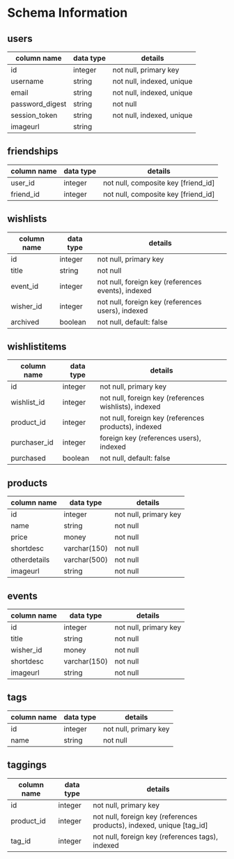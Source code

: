 # Schema Information

## users
column name     | data type | details
----------------|-----------|-----------------------
id              | integer   | not null, primary key
username        | string    | not null, indexed, unique
email           | string    | not null, indexed, unique
password_digest | string    | not null
session_token   | string    | not null, indexed, unique
imageurl        | string    | 

## friendships
column name | data type | details
------------|-----------|-----------------------
user_id     | integer   | not null, composite key [friend_id]
friend_id   | integer   | not null, composite key [friend_id]

## wishlists
column name | data type | details
------------|-----------|-----------------------
id          | integer   | not null, primary key
title       | string    | not null
event_id    | integer   | not null, foreign key (references events), indexed
wisher_id   | integer   | not null, foreign key (references users), indexed
archived    | boolean   | not null, default: false

## wishlistitems
column name  | data type | details
-------------|-----------|-----------------------
id           | integer   | not null, primary key
wishlist_id  | integer   | not null, foreign key (references wishlists), indexed
product_id   | integer   | not null, foreign key (references products), indexed
purchaser_id | integer   | foreign key (references users), indexed
purchased    | boolean   | not null, default: false

## products
column name  | data type    | details
-------------|--------------|-----------------------
id           | integer      | not null, primary key
name         | string       | not null
price        | money        | not null
shortdesc    | varchar(150) | not null
otherdetails | varchar(500) | not null
imageurl     | string       | not null

## events
column name  | data type    | details
-------------|--------------|-----------------------
id           | integer      | not null, primary key
title        | string       | not null
wisher_id    | money        | not null
shortdesc    | varchar(150) | not null
imageurl     | string       | not null

## tags
column name  | data type    | details
-------------|--------------|-----------------------
id           | integer      | not null, primary key
name         | string       | not null

## taggings
column name | data type | details
------------|-----------|-----------------------
id          | integer   | not null, primary key
product_id  | integer   | not null, foreign key (references products), indexed, unique [tag_id]
tag_id      | integer   | not null, foreign key (references tags), indexed

